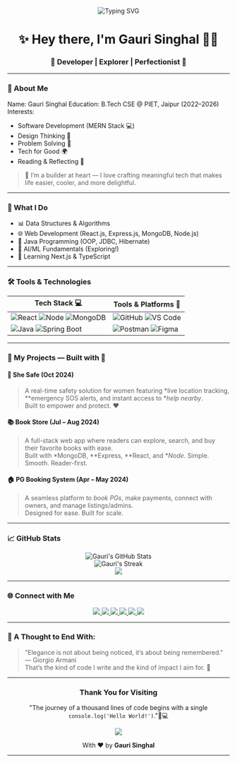 <!-- Banner Typing Animation with Black Background -->
<p align="center">
  <img src="https://readme-typing-svg.herokuapp.com?font=Fira+Code&size=24&pause=1000&color=F76D9B&background=000000&center=true&vCenter=true&width=900&lines=👩‍💻+Innovator.+Developer.+Thinker.+Dreamer.;🚀+Always+learning+something+new...;🔍+Driven+by+curiosity+%26+code.;📚+DSA+Lover+%7C+Problem+Solver;🏆+Hackathon+Enthusiast+%7C+Team+Player;💡+Building+projects+that+solve+real+problems" alt="Typing SVG" />
</p>

<!-- Name & Tagline -->
<h1 align="center">✨ Hey there, I'm <strong>Gauri Singhal</strong> 👩‍💻</h1>
<h3 align="center">🌸 Developer | Explorer | Perfectionist 🌸</h3>

<!-- Dev GIF for Visual Impact -->






---
### 🌟 About Me
Name: Gauri Singhal
Education: B.Tech CSE @ PIET, Jaipur (2022–2026)
Interests:
  - Software Development (MERN Stack 💻)
  - Design Thinking 🎨
  - Problem Solving 🧠
  - Tech for Good 🌍
  - Reading & Reflecting 📖


> 💬 I’m a builder at heart — I love crafting meaningful tech that makes life easier, cooler, and more delightful.

---

### 🚀 What I Do
- 📊 Data Structures & Algorithms
- 🌐 Web Development (React.js, Express.js, MongoDB, Node.js)
- 🎯 Java Programming (OOP, JDBC, Hibernate)
- 🤖 AI/ML Fundamentals (Exploring!)
- 🌱 Learning Next.js & TypeScript

---

### 🛠 Tools & Technologies

<div align="center">
  
| Tech Stack 💻 | Tools & Platforms 🧰 |
|--|--|
| ![React](https://img.shields.io/badge/-React-black?style=for-the-badge&logo=react) ![Node](https://img.shields.io/badge/-Node.js-black?style=for-the-badge&logo=node.js) ![MongoDB](https://img.shields.io/badge/-MongoDB-black?style=for-the-badge&logo=mongodb) | ![GitHub](https://img.shields.io/badge/-GitHub-black?style=for-the-badge&logo=github) ![VS Code](https://img.shields.io/badge/-VS%20Code-black?style=for-the-badge&logo=visual-studio-code) |
| ![Java](https://img.shields.io/badge/-Java-black?style=for-the-badge&logo=openjdk) ![Spring Boot](https://img.shields.io/badge/-Spring%20Boot-black?style=for-the-badge&logo=springboot) | ![Postman](https://img.shields.io/badge/-Postman-black?style=for-the-badge&logo=postman) ![Figma](https://img.shields.io/badge/-Figma-black?style=for-the-badge&logo=figma) |
  
</div>

---

### 🧩 My Projects — Built with 💜

#### 🚨 She Safe (Oct 2024)
> A real-time safety solution for women featuring *live location tracking, **emergency SOS alerts, and instant access to **help nearby*.  
> Built to empower and protect. ❤

#### 📚 Book Store (Jul – Aug 2024)
> A full-stack web app where readers can explore, search, and buy their favorite books with ease.  
> Built with *MongoDB, **Express, **React, and **Node*. Simple. Smooth. Reader-first.

#### 🏠 PG Booking System (Apr – May 2024)
> A seamless platform to *book PGs*, make payments, connect with owners, and manage listings/admins.  
> Designed for ease. Built for scale.

---

### 📈 GitHub Stats

<p align="center">
  <img src="https://github-readme-stats.vercel.app/api?username=gauri26singhal&show_icons=true&theme=tokyonight&hide_border=true" alt="Gauri's GitHub Stats" />
  <br />
  <img src="https://github-readme-streak-stats.herokuapp.com?user=gauri26singhal&theme=nightowl&hide_border=true" alt="Gauri's Streak" />
  <br />
  <img src="https://github-readme-stats.vercel.app/api/top-langs/?username=gauri26singhal&layout=compact&theme=dracula&hide_border=true" />
</p>

---

### 🌐 Connect with Me

<p align="center">
  <a href="https://www.linkedin.com/in/gauri-singhal-876b41254/" target="_blank">
    <img src="https://img.shields.io/badge/LinkedIn-0077B5?style=for-the-badge&logo=linkedin&logoColor=white" />
  </a>
  <a href="mailto:gaurisinghal26@gmail.com">
    <img src="https://img.shields.io/badge/Gmail-D14836?style=for-the-badge&logo=gmail&logoColor=white" />
  </a>
  <a href="https://github.com/gauri26singhal" target="_blank">
    <img src="https://img.shields.io/badge/GitHub-000000?style=for-the-badge&logo=github&logoColor=white" />
  </a>
  <a href="https://www.naukri.com/code360/profile/2c52bec7-47b1-42b1-9a15-af00494433db" target="_blank">
    <img src="https://img.shields.io/badge/Code360-FF6F00?style=for-the-badge&logo=codeforces&logoColor=white" />
  </a>
  <a href="https://leetcode.com/u/its_gaurisinghal/" target="_blank">
    <img src="https://img.shields.io/badge/LeetCode-FFA116?style=for-the-badge&logo=leetcode&logoColor=white" />
  </a>
  <a href="https://www.geeksforgeeks.org/user/codegaurii/" target="_blank">
    <img src="https://img.shields.io/badge/GeeksforGeeks-0F9D58?style=for-the-badge&logo=geeksforgeeks&logoColor=white" />
  </a>
</p>



---

### 💫 A Thought to End With:

> "Elegance is not about being noticed, it’s about being remembered." — Giorgio Armani  
> That’s the kind of code I write and the kind of impact I aim for. 💖

---

<h3 align="center"> Thank You for Visiting </h3>

<p align="center">
  "The journey of a thousand lines of code begins with a single <code>console.log('Hello World!')</code>."🌱💻
</p>

<p align="center">
  <img src="https://readme-typing-svg.demolab.com?font=Fira+Code&weight=500&size=20&pause=1000&color=FF6AC1&center=true&vCenter=true&width=435&lines=Keep+Exploring!;Keep+Learning!;Keep+Building!+🚀" />
</p>

<p align="center">
  With ❤ by <strong>Gauri Singhal</strong>
</p>

---
